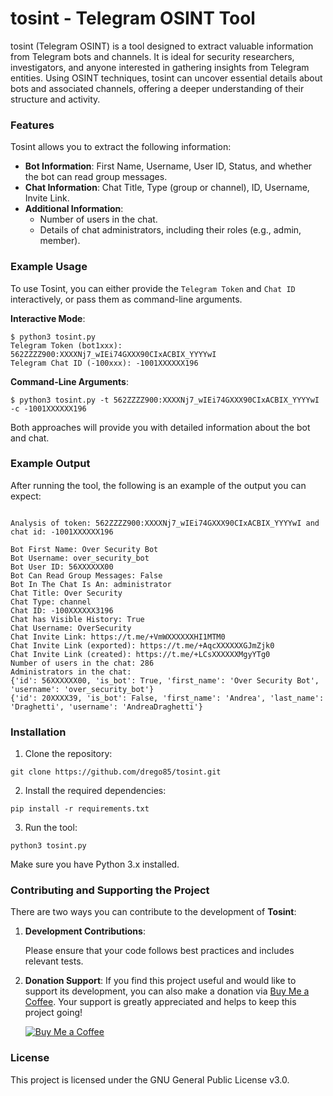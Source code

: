 # tosint - Telegram OSINT Tool

tosint (Telegram OSINT) is a tool designed to extract valuable information from Telegram bots and channels. 
It is ideal for security researchers, investigators, and anyone interested in gathering insights from Telegram entities. 
Using OSINT techniques, tosint can uncover essential details about bots and associated channels, offering a deeper understanding of their structure and activity.

### Features

Tosint allows you to extract the following information:

- **Bot Information**: First Name, Username, User ID, Status, and whether the bot can read group messages.
- **Chat Information**: Chat Title, Type (group or channel), ID, Username, Invite Link.
- **Additional Information**:
    - Number of users in the chat.
    - Details of chat administrators, including their roles (e.g., admin, member).

### Example Usage

To use Tosint, you can either provide the `Telegram Token` and `Chat ID` interactively, or pass them as command-line arguments.

**Interactive Mode**:
```
$ python3 tosint.py
Telegram Token (bot1xxx): 562ZZZZ900:XXXXNj7_wIEi74GXXX90CIxACBIX_YYYYwI
Telegram Chat ID (-100xxx): -1001XXXXXX196
```

**Command-Line Arguments**:
```
$ python3 tosint.py -t 562ZZZZ900:XXXXNj7_wIEi74GXXX90CIxACBIX_YYYYwI -c -1001XXXXXX196
```

Both approaches will provide you with detailed information about the bot and chat.

### Example Output

After running the tool, the following is an example of the output you can expect:

```

Analysis of token: 562ZZZZ900:XXXXNj7_wIEi74GXXX90CIxACBIX_YYYYwI and chat id: -1001XXXXXX196

Bot First Name: Over Security Bot
Bot Username: over_security_bot
Bot User ID: 56XXXXXX00
Bot Can Read Group Messages: False
Bot In The Chat Is An: administrator
Chat Title: Over Security
Chat Type: channel
Chat ID: -100XXXXXX3196
Chat has Visible History: True
Chat Username: OverSecurity
Chat Invite Link: https://t.me/+VmWXXXXXXHI1MTM0
Chat Invite Link (exported): https://t.me/+AqcXXXXXXGJmZjk0
Chat Invite Link (created): https://t.me/+LCsXXXXXXMgyYTg0
Number of users in the chat: 286
Administrators in the chat:
{'id': 56XXXXXX00, 'is_bot': True, 'first_name': 'Over Security Bot', 'username': 'over_security_bot'}
{'id': 20XXXX39, 'is_bot': False, 'first_name': 'Andrea', 'last_name': 'Draghetti', 'username': 'AndreaDraghetti'}
```

### Installation

1. Clone the repository:
```
git clone https://github.com/drego85/tosint.git
```

2. Install the required dependencies:
```
pip install -r requirements.txt
```

3. Run the tool:
```
python3 tosint.py
```

Make sure you have Python 3.x installed.

### Contributing and Supporting the Project

There are two ways you can contribute to the development of **Tosint**:

1. **Development Contributions**:

   Please ensure that your code follows best practices and includes relevant tests.

2. **Donation Support**:
   If you find this project useful and would like to support its development, you can also make a donation via [Buy Me a Coffee](https://buymeacoffee.com/andreadraghetti). Your support is greatly appreciated and helps to keep this project going!

   [![Buy Me a Coffee](https://img.shields.io/badge/-Buy%20Me%20a%20Coffee-orange?logo=buy-me-a-coffee&logoColor=white&style=flat-square)](https://buymeacoffee.com/andreadraghetti)

### License

This project is licensed under the GNU General Public License v3.0.